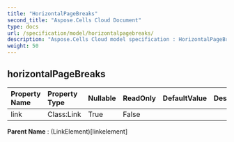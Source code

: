 ```yaml
---
title: "HorizontalPageBreaks"
second_title: "Aspose.Cells Cloud Document"
type: docs
url: /specification/model/horizontalpagebreaks/
description: "Aspose.Cells Cloud model specification : HorizontalPageBreaks. Effortlessly handle Excel and other spreadsheet documents with features like opening, generating, editing, splitting, merging, comparing, and converting."
weight: 50
---
```


## **horizontalPageBreaks**

 

| Property Name | Property Type | Nullable |  ReadOnly | DefaultValue | Description | 
| :- | :- | :- |:- |  :- | :- |
| link | Class:Link | True |  False |  |  |  

**Parent Name** : (LinkElement)[linkelement]

